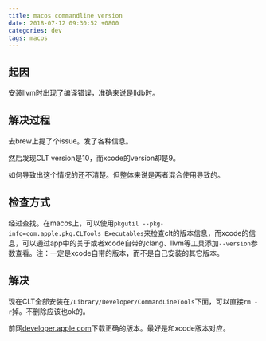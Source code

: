 ```yaml
---
title: macos commandline version
date: 2018-07-12 09:30:52 +0800
categories: dev
tags: macos
---
```




## 起因

安装llvm时出现了编译错误，准确来说是lldb时。



## 解决过程

去brew上提了个issue。发了各种信息。



然后发现CLT version是10，而xcode的version却是9。



如何导致出这个情况的还不清楚。但整体来说是两者混合使用导致的。



## 检查方式

经过查找。在macos上，可以使用`pkgutil --pkg-info=com.apple.pkg.CLTools_Executables`来检查clt的版本信息，而xcode的信息，可以通过app中的关于或者xcode自带的clang、llvm等工具添加`--version`参数查看。注：一定是xcode自带的版本，而不是自己安装的其它版本。



## 解决

现在CLT全部安装在`/Library/Developer/CommandLineTools`下面，可以直接`rm -r`掉。不删除应该也ok的。



前网[developer.apple.com](https://developer.apple.com/download/more/?=for%20Xcode)下载正确的版本。最好是和xcode版本对应。
